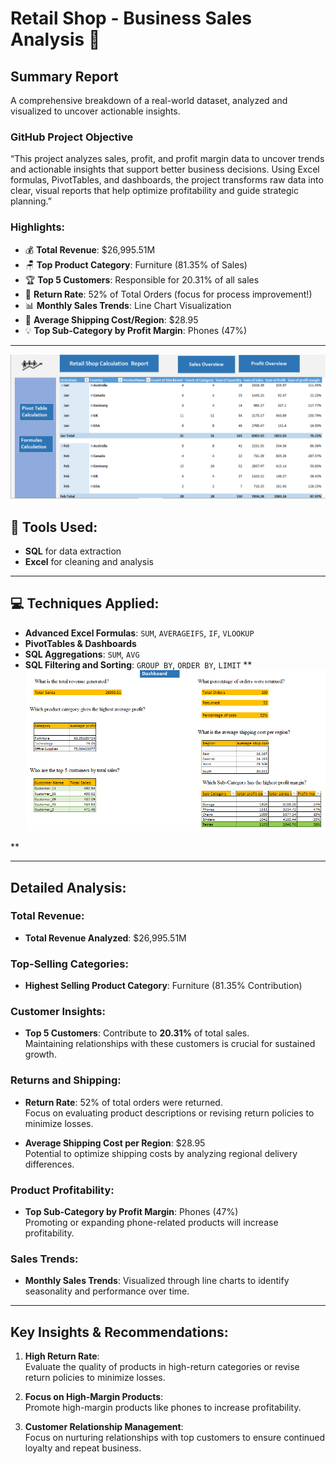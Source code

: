 # Retail Shop - Business Sales Analysis 🧾

## Summary Report
A comprehensive breakdown of a real-world dataset, analyzed and visualized to uncover actionable insights.

### GitHub Project Objective

“This project analyzes sales, profit, and profit margin data to uncover trends and actionable insights that support better business decisions. Using Excel formulas, PivotTables, and dashboards, the project transforms raw data into clear, visual reports that help optimize profitability and guide strategic planning.”

### Highlights:
- 💰 **Total Revenue**: $26,995.51M
- 🪑 **Top Product Category**: Furniture (81.35% of Sales)
- 🏆 **Top 5 Customers**: Responsible for 20.31% of all sales
- 🔁 **Return Rate**: 52% of Total Orders (focus for process improvement!)
- 📊 **Monthly Sales Trends**: Line Chart Visualization
- 🚚 **Average Shipping Cost/Region**: $28.95
- 💡 **Top Sub-Category by Profit Margin**: Phones (47%)

---
![Dashboard Screenshot](main_r.png)
## 🔧 Tools Used:
- **SQL** for data extraction
- **Excel** for cleaning and analysis

---

## 💻 Techniques Applied:
- **Advanced Excel Formulas**: `SUM`, `AVERAGEIFS`, `IF`, `VLOOKUP`
- **PivotTables & Dashboards**
- **SQL Aggregations**: `SUM`, `AVG`
- **SQL Filtering and Sorting**: `GROUP BY`, `ORDER BY`, `LIMIT`
** 
![Dashboard Screenshot](formula.png)

** 

---

## Detailed Analysis:

### Total Revenue:
- **Total Revenue Analyzed**: $26,995.51M

### Top-Selling Categories:
- **Highest Selling Product Category**: Furniture (81.35% Contribution)

### Customer Insights:
- **Top 5 Customers**: Contribute to **20.31%** of total sales.  
  Maintaining relationships with these customers is crucial for sustained growth.

### Returns and Shipping:
- **Return Rate**: 52% of total orders were returned.  
  Focus on evaluating product descriptions or revising return policies to minimize losses.

- **Average Shipping Cost per Region**: $28.95  
  Potential to optimize shipping costs by analyzing regional delivery differences.

### Product Profitability:
- **Top Sub-Category by Profit Margin**: Phones (47%)  
  Promoting or expanding phone-related products will increase profitability.

### Sales Trends:
- **Monthly Sales Trends**: Visualized through line charts to identify seasonality and performance over time.




---

## Key Insights & Recommendations:
1. **High Return Rate**:  
   Evaluate the quality of products in high-return categories or revise return policies to minimize losses.
   
2. **Focus on High-Margin Products**:  
   Promote high-margin products like phones to increase profitability.
   
3. **Customer Relationship Management**:  
   Focus on nurturing relationships with top customers to ensure continued loyalty and repeat business.



